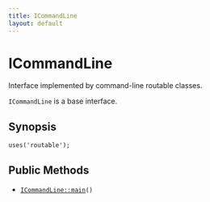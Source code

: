```yaml
---
title: ICommandLine
layout: default
---
```


# ICommandLine

Interface implemented by command-line routable classes.

<code>ICommandLine</code> is a base interface.

## Synopsis

<pre><code>uses('routable');
</code></pre>
## Public Methods

* <code><a href="ICommandLine%3A%3Amain">ICommandLine::main</a>()</code>

